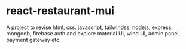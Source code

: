 # react-restaurant-mui

A project to revise html, css. javascript, tailwindss, nodejs, express, mongodb, firebase auth
 and explore  material UI, wind UI, admin panel, payment gateway etc.
